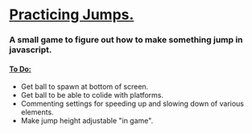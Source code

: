 <h1><ins> Practicing Jumps. </ins></h1>
<h3>A small game to figure out how to make something jump in javascript. </h3>
<h4> <ins> To Do:</ins></h4>
<ul>
  <li> Get ball to spawn at bottom of screen. </li>
   <li> Get ball to be able to colide with platforms. </li>
  <li> Commenting settings for speeding up and slowing down of various elements. </li>
  <li> Make jump height adjustable "in game". </li>
</ul>
